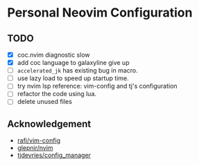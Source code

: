 # Personal Neovim Configuration

## TODO

- [x] coc.nvim diagnostic slow
- [x] add coc language to galaxyline
  give up
- [ ] `accelerated_jk` has existing bug in macro.
- [ ] use lazy load to speed up startup time.
- [ ] try nvim lsp reference: vim-config and tj's configuration
- [ ] refactor the code using lua.
- [ ] delete unused files

## Acknowledgement

- [rafi/vim-config](https://github.com/rafi/vim-config)
- [glepnir/nvim](https://github.com/glepnir/nvim)
- [tjdevries/config_manager](https://github.com/tjdevries/config_manager)
